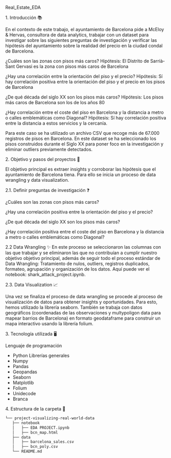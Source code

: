 Real_Estate_EDA

1\. Introducción 📚

En el contexto de este trabajo, el ayuntamiento de Barcelona pide a
McEloy & Hervas, consultora de data analytics, trabajar con un dataset
para investigar sobre las siguientes preguntas de investigación y
verificar las hipótesis del ayuntamiento sobre la realidad del precio en
la ciudad condal de Barcelona.

¿Cuáles son las zonas con pisos más caros? Hipótesis: El Distrito de
Sarrià-Sant Gervasi es la zona con pisos más caros de Barcelona

¿Hay una correlación entre la orientación del piso y el precio?
Hipótesis: Sí hay correlación positiva entre la orientación del piso y
el precio en los pisos de Barcelona

¿De qué década del siglo XX son los pisos más caros? Hipótesis: Los
pisos más caros de Barcelona son los de los años 80

¿Hay correlación entre el coste del piso en Barcelona y la distancia a
metro o calles emblemáticas como Diagonal? Hipótesis: Sí hay correlación
positiva entre la distancia a estos servicios y la cercanía.

Para este caso se ha utilizado un archivo CSV que recoge más de 67.000
registros de pisos en Barcelona. En este dataset se ha seleccionado los
pisos construidos durante el Siglo XX para poner foco en la
investigación y eliminar outliers previamente detectados.

2\. Objetivo y pasos del proyectos 🎯

El objetivo principal es extraer insights y corroborar las hipótesis que
el ayuntamiento de Barcelona tiena. Para ello se inicia un proceso de
data wrangling y data visualization.

2.1. Definir preguntas de investigación ❓

¿Cuáles son las zonas con pisos más caros?

¿Hay una correlación positiva entre la orientación del piso y el precio?

¿De qué década del siglo XX son los pisos más caros?

¿Hay correlación positiva entre el coste del piso en Barcelona y la
distancia a metro o calles emblemáticas como Diagonal?

2.2 Data Wrangling ✨ En este proceso se seleccionaron las columnas con
las que trabajar y se eliminaron las que no contribuían a cumplir
nuestro objetivo objetivo principal, además de seguir todo el proceso
estándar de Data Wrangling: Tratamiento de nulos, outliers, registros
duplicados, formateo, agrupación y organización de los datos. Aquí puede
ver el notebook: shark_attack_project.ipynb.

2.3. Data Visualization 📈

Una vez se finaliza el proceso de data wrangling se procede al proceso
de visualización de datos para obtener insights y oportunidades. Para
esto, hemos utilizado la librería seaborn. También se trabaja con datos
geográficos (coordenadas de las observaciones y multypoligon data para
mapear barrios de Barcelona) en formato geodataframe para construir un
mapa interactivo usando la librería folium.

3\. Tecnología utilizada 🖥️

Lenguaje de programación 
* Python 
Librerías generales 
* Numpy 
* Pandas
* Geopandas 
* Seaborn 
* Matplotlib 
* Folium 
* Unidecode 
* Branca

4\. Estructura de la carpeta 📂 
```bash
└── project-visualizing-real-world-data
   ├── notebook
   │   ├── EDA PROJECT.ipynb
   │   ├── bcn_map.html
   ├── data
   │   ├── barcelona_sales.csv
   │   ├── bcn_poly.csv
   └── README.md
```
